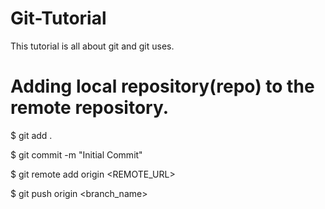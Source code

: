 # Git-Tutorial

This tutorial is all about git and git uses.

# Adding local repository(repo) to the remote repository.

$ git add .


$ git commit -m "Initial Commit"

$ git remote add origin <REMOTE_URL>


$ git push origin <branch_name>


[link text itself]: http://www.reddit.com

